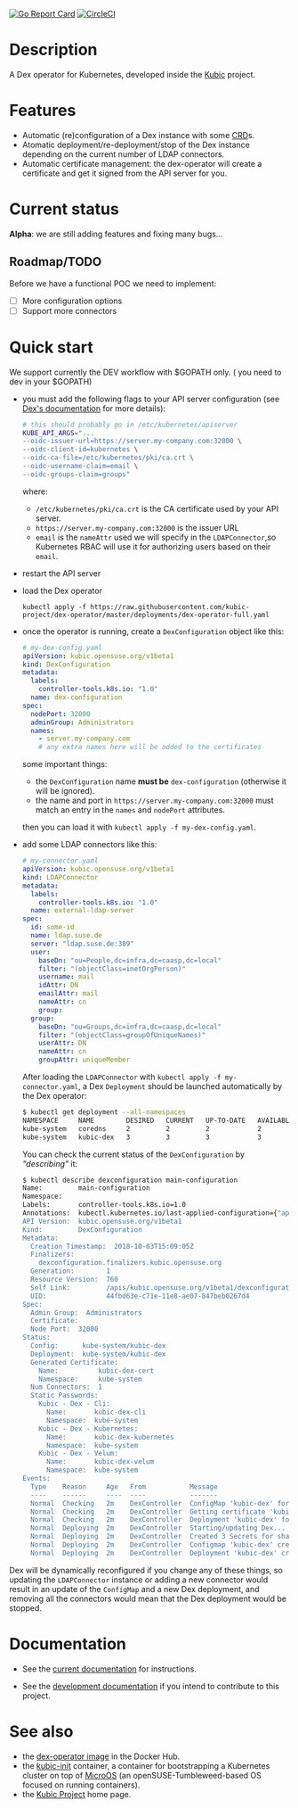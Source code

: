 [![Go Report Card](https://goreportcard.com/badge/github.com/kubic-project/dex-operator)](https://goreportcard.com/report/github.com/kubic-project/dex-operator)
[![CircleCI](https://circleci.com/gh/kubic-project/dex-operator/tree/master.svg?style=svg)](https://circleci.com/gh/kubic-project/dex-operator/tree/master)


# Description


A Dex operator for Kubernetes, developed inside the
[Kubic](https://en.opensuse.org/Portal:Kubic) project.

# Features

* Automatic (re)configuration of a Dex instance with
some [CRD](https://kubernetes.io/docs/concepts/extend-kubernetes/api-extension/custom-resources/)s.
* Atomatic deployment/re-deployment/stop of the Dex instance
depending on the current number of LDAP connectors.
* Automatic certificate management: the dex-operator will create
a certificate and get it signed from the API server for you.
 
# Current status

**Alpha**: we are still adding features and fixing many bugs...

## Roadmap/TODO

Before we have a functional POC we need to implement:

* [ ] More configuration options
* [ ] Support more connectors

# Quick start
We support currently the DEV workflow with $GOPATH only. ( you need to dev in your $GOPATH)

* you must add the following flags to your API server configuration
(see [Dex's documentation](https://github.com/dexidp/dex/blob/master/Documentation/kubernetes.md#configuring-the-openid-connect-plugin)
for more details):

    ```bash
    # this should probably go in /etc/kubernetes/apiserver
    KUBE_API_ARGS="...
    --oidc-issuer-url=https://server.my-company.com:32000 \
    --oidc-client-id=kubernetes \
    --oidc-ca-file=/etc/kubernetes/pki/ca.crt \
    --oidc-username-claim=email \
    --oidc-groups-claim=groups"
    ```

    where:
    
    * `/etc/kubernetes/pki/ca.crt` is the CA certificate used by your API server.
    * `https://server.my-company.com:32000` is the issuer URL
    * `email` is the `nameAttr` used we will specify in the `LDAPConnector`,so Kubernetes RBAC will use it for authorizing users based on their `email`.

* restart the API server
* load the Dex operator

    ```
    kubectl apply -f https://raw.githubusercontent.com/kubic-project/dex-operator/master/deployments/dex-operator-full.yaml
    ```
    
* once the operator is running, create a `DexConfiguration` object like this:

    ```yaml
    # my-dex-config.yaml
    apiVersion: kubic.opensuse.org/v1beta1
    kind: DexConfiguration
    metadata:
      labels:
        controller-tools.k8s.io: "1.0"
      name: dex-configuration
    spec:
      nodePort: 32000
      adminGroup: Administrators
      names:
        - server.my-company.com
        # any extra names here will be added to the certificates
    ``` 

    some important things:
    
    * the `DexConfiguration` name **must be** `dex-configuration` (otherwise it will be ignored).
    * the name and port in `https://server.my-company.com:32000` must match an entry in
    the `names` and `nodePort` attributes. 
    
    then you can load it with `kubectl apply -f my-dex-config.yaml`.

* add some LDAP connectors like this:

    ```yaml
    # my-connector.yaml
    apiVersion: kubic.opensuse.org/v1beta1
    kind: LDAPConnector
    metadata:
      labels:
        controller-tools.k8s.io: "1.0"
      name: external-ldap-server
    spec:
      id: some-id
      name: ldap.suse.de
      server: "ldap.suse.de:389"
      user:
        baseDn: "ou=People,dc=infra,dc=caasp,dc=local"
        filter: "(objectClass=inetOrgPerson)"
        username: mail
        idAttr: DN
        emailAttr: mail
        nameAttr: cn
        group:
      group:
        baseDn: "ou=Groups,dc=infra,dc=caasp,dc=local"
        filter: "(objectClass=groupOfUniqueNames)"
        userAttr: DN
        nameAttr: cn
        groupAttr: uniqueMember
    ```

    After loading the `LDAPConnector`  with `kubectl apply -f my-connector.yaml`,
    a Dex `Deployment` should be launched automatically by the Dex operator:
    
    ```bash
    $ kubectl get deployment --all-namespaces                                                                                                dex_controller ✱ ◼
    NAMESPACE     NAME        DESIRED   CURRENT   UP-TO-DATE   AVAILABLE   AGE
    kube-system   coredns     2         2         2            2           7m
    kube-system   kubic-dex   3         3         3            3           3m
    
    ```
    
    You can check  the current status of the `DexConfiguration` by _"describing"_ it:
     
    ```bash
    $ kubectl describe dexconfiguration main-configuration                                                                                   dex_controller ✱ ◼
    Name:         main-configuration
    Namespace:    
    Labels:       controller-tools.k8s.io=1.0
    Annotations:  kubectl.kubernetes.io/last-applied-configuration={"apiVersion":"kubic.opensuse.org/v1beta1","kind":"DexConfiguration","metadata":{"annotations":{},"labels":{"controller-tools.k8s.io":"1.0"},"name":"ma...
    API Version:  kubic.opensuse.org/v1beta1
    Kind:         DexConfiguration
    Metadata:
      Creation Timestamp:  2018-10-03T15:09:05Z
      Finalizers:
        dexconfiguration.finalizers.kubic.opensuse.org
      Generation:        1
      Resource Version:  760
      Self Link:         /apis/kubic.opensuse.org/v1beta1/dexconfigurations/main-configuration
      UID:               44fbd63e-c71e-11e8-ae07-847beb0267d4
    Spec:
      Admin Group:  Administrators
      Certificate:
      Node Port:  32000
    Status:
      Config:      kube-system/kubic-dex
      Deployment:  kube-system/kubic-dex
      Generated Certificate:
        Name:          kubic-dex-cert
        Namespace:     kube-system
      Num Connectors:  1
      Static Passwords:
        Kubic - Dex - Cli:
          Name:       kubic-dex-cli
          Namespace:  kube-system
        Kubic - Dex - Kubernetes:
          Name:       kubic-dex-kubernetes
          Namespace:  kube-system
        Kubic - Dex - Velum:
          Name:       kubic-dex-velum
          Namespace:  kube-system
    Events:
      Type    Reason     Age   From           Message
      ----    ------     ----  ----           -------
      Normal  Checking   2m    DexController  ConfigMap 'kubic-dex' for 'main-configuration' has changed
      Normal  Checking   2m    DexController  Getting certificate 'kubic-dex-cert' for 'main-configuration'...
      Normal  Checking   2m    DexController  Deployment 'kubic-dex' for 'main-configuration' has changed
      Normal  Deploying  2m    DexController  Starting/updating Dex...
      Normal  Deploying  2m    DexController  Created 3 Secrets for shared passwords for 'main-configuration'
      Normal  Deploying  2m    DexController  Configmap 'kubic-dex' created for 'main-configuration'
      Normal  Deploying  2m    DexController  Deployment 'kubic-dex' created for 'main-configuration'
    ```

Dex will be dynamically reconfigured if you change any of these things, so
updating the `LDAPConnector` instance or adding a new connector would result in an update
of the `ConfigMap` and a new Dex deployment, and removing all the connectors would mean that
the Dex deployment would be stopped. 
 
# Documentation

* See the [current documentation](docs/README.md) for instructions.

* See the [development documentation](docs/devel.md) if you intend to contribute to this project.


# See also

* the [dex-operator image](https://hub.docker.com/r/opensuse/dex-operator/) in the Docker Hub.
* the [kubic-init](https://github.com/kubic-project/kubic-init) container, a container for
bootstrapping a Kubernetes cluster on top of [MicroOS](https://en.opensuse.org/Kubic:MicroOS)
(an openSUSE-Tumbleweed-based OS focused on running containers).
* the [Kubic Project](https://en.opensuse.org/Portal:Kubic) home page.
